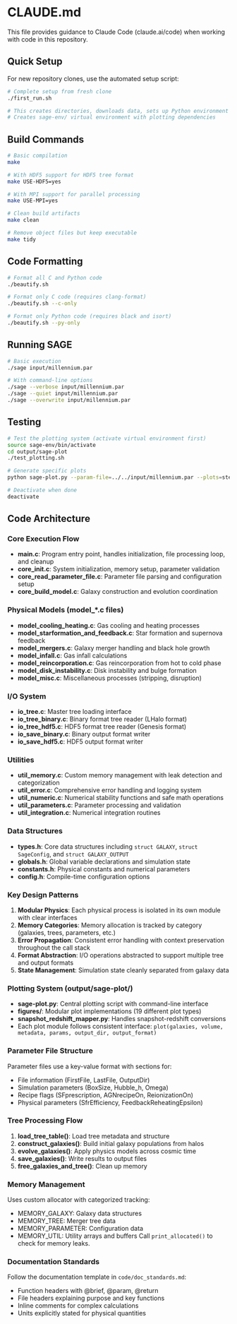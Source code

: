 # CLAUDE.md

This file provides guidance to Claude Code (claude.ai/code) when working with code in this repository.

## Quick Setup

For new repository clones, use the automated setup script:

```bash
# Complete setup from fresh clone
./first_run.sh

# This creates directories, downloads data, sets up Python environment
# Creates sage-env/ virtual environment with plotting dependencies
```

## Build Commands

```bash
# Basic compilation
make

# With HDF5 support for HDF5 tree format
make USE-HDF5=yes

# With MPI support for parallel processing
make USE-MPI=yes

# Clean build artifacts
make clean

# Remove object files but keep executable
make tidy
```

## Code Formatting

```bash
# Format all C and Python code
./beautify.sh

# Format only C code (requires clang-format)
./beautify.sh --c-only

# Format only Python code (requires black and isort)
./beautify.sh --py-only
```

## Running SAGE

```bash
# Basic execution
./sage input/millennium.par

# With command-line options
./sage --verbose input/millennium.par
./sage --quiet input/millennium.par
./sage --overwrite input/millennium.par
```

## Testing

```bash
# Test the plotting system (activate virtual environment first)
source sage-env/bin/activate
cd output/sage-plot
./test_plotting.sh

# Generate specific plots
python sage-plot.py --param-file=../../input/millennium.par --plots=stellar_mass_function

# Deactivate when done
deactivate
```

## Code Architecture

### Core Execution Flow
- **main.c**: Program entry point, handles initialization, file processing loop, and cleanup
- **core_init.c**: System initialization, memory setup, parameter validation
- **core_read_parameter_file.c**: Parameter file parsing and configuration setup
- **core_build_model.c**: Galaxy construction and evolution coordination

### Physical Models (model_*.c files)
- **model_cooling_heating.c**: Gas cooling and heating processes
- **model_starformation_and_feedback.c**: Star formation and supernova feedback
- **model_mergers.c**: Galaxy merger handling and black hole growth
- **model_infall.c**: Gas infall calculations
- **model_reincorporation.c**: Gas reincorporation from hot to cold phase
- **model_disk_instability.c**: Disk instability and bulge formation
- **model_misc.c**: Miscellaneous processes (stripping, disruption)

### I/O System
- **io_tree.c**: Master tree loading interface
- **io_tree_binary.c**: Binary format tree reader (LHalo format)
- **io_tree_hdf5.c**: HDF5 format tree reader (Genesis format)
- **io_save_binary.c**: Binary output format writer
- **io_save_hdf5.c**: HDF5 output format writer

### Utilities
- **util_memory.c**: Custom memory management with leak detection and categorization
- **util_error.c**: Comprehensive error handling and logging system
- **util_numeric.c**: Numerical stability functions and safe math operations
- **util_parameters.c**: Parameter processing and validation
- **util_integration.c**: Numerical integration routines

### Data Structures
- **types.h**: Core data structures including `struct GALAXY`, `struct SageConfig`, and `struct GALAXY_OUTPUT`
- **globals.h**: Global variable declarations and simulation state
- **constants.h**: Physical constants and numerical parameters
- **config.h**: Compile-time configuration options

### Key Design Patterns
1. **Modular Physics**: Each physical process is isolated in its own module with clear interfaces
2. **Memory Categories**: Memory allocation is tracked by category (galaxies, trees, parameters, etc.)
3. **Error Propagation**: Consistent error handling with context preservation throughout the call stack
4. **Format Abstraction**: I/O operations abstracted to support multiple tree and output formats
5. **State Management**: Simulation state cleanly separated from galaxy data

### Plotting System (output/sage-plot/)
- **sage-plot.py**: Central plotting script with command-line interface
- **figures/**: Modular plot implementations (19 different plot types)
- **snapshot_redshift_mapper.py**: Handles snapshot-redshift conversions
- Each plot module follows consistent interface: `plot(galaxies, volume, metadata, params, output_dir, output_format)`

### Parameter File Structure
Parameter files use a key-value format with sections for:
- File information (FirstFile, LastFile, OutputDir)
- Simulation parameters (BoxSize, Hubble_h, Omega)
- Recipe flags (SFprescription, AGNrecipeOn, ReionizationOn)
- Physical parameters (SfrEfficiency, FeedbackReheatingEpsilon)

### Tree Processing Flow
1. **load_tree_table()**: Load tree metadata and structure
2. **construct_galaxies()**: Build initial galaxy populations from halos
3. **evolve_galaxies()**: Apply physics models across cosmic time
4. **save_galaxies()**: Write results to output files
5. **free_galaxies_and_tree()**: Clean up memory

### Memory Management
Uses custom allocator with categorized tracking:
- MEMORY_GALAXY: Galaxy data structures
- MEMORY_TREE: Merger tree data
- MEMORY_PARAMETER: Configuration data
- MEMORY_UTIL: Utility arrays and buffers
Call `print_allocated()` to check for memory leaks.

### Documentation Standards
Follow the documentation template in `code/doc_standards.md`:
- Function headers with @brief, @param, @return
- File headers explaining purpose and key functions
- Inline comments for complex calculations
- Units explicitly stated for physical quantities